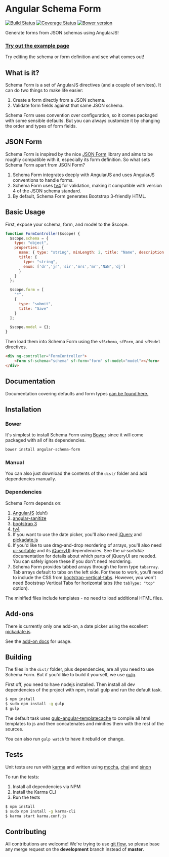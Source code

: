 Angular Schema Form
===================

[![Build Status](https://travis-ci.org/Textalk/angular-schema-form.svg?branch=master)](https://travis-ci.org/Textalk/angular-schema-form)
[![Coverage Status](https://coveralls.io/repos/Textalk/angular-schema-form/badge.png?branch=master)](https://coveralls.io/r/Textalk/angular-schema-form?branch=development)
[![Bower version](https://badge.fury.io/bo/angular-schema-form.svg)](http://badge.fury.io/bo/angular-schema-form)

Generate forms from JSON schemas using AngularJS!

### [Try out the example page](http://textalk.github.io/angular-schema-form/examples/bootstrap-example.html)
Try editing the schema or form definition and see what comes out!

What is it?
----------

Schema Form is a set of AngularJS directives (and a couple of services). It can do two things to make life easier:

1. Create a form directly from a JSON schema.
2. Validate form fields against that same JSON schema.

Schema Form uses convention over configuration, so it comes packaged with some sensible defaults. But you can always customize it by changing the order and types of form fields.

JSON Form
---------
Schema Form is inspired by the nice [JSON Form](https://github.com/joshfire/jsonform) library and aims to be roughly compatible with it, especially its form definition. So what sets Schema Form apart from JSON Form? 

1. Schema Form integrates deeply with AngularJS and uses AngularJS conventions to handle forms. 
2. Schema Form uses [tv4](https://github.com/geraintluff/tv4) for validation, making it compatible with version 4 of the JSON schema standard. 
3. By default, Schema Form generates Bootstrap 3-friendly HTML.


Basic Usage
-----------

First, expose your schema, form, and model to the $scope.

```javascript
function FormController($scope) {
  $scope.schema = {
    type: "object",
    properties: {
      name: { type: "string", minLength: 2, title: "Name", description: "Name or alias" },
      title: {
        type: "string",
        enum: ['dr','jr','sir','mrs','mr','NaN','dj']
      }
    }
  };

  $scope.form = [
    "*",
    {
      type: "submit",
      title: "Save"
    }
  ];

  $scope.model = {};
}
```

Then load them into Schema Form using the `sfSchema`, `sfForm`, and `sfModel` directives.

```html
<div ng-controller="FormController">
    <form sf-schema="schema" sf-form="form" sf-model="model"></form>
</div>
```



Documentation
-------------
Documentation covering defaults and form types [can be found here.](docs/index.md)


Installation
------------

### Bower

It's simplest to install Schema Form using [Bower](http://bower.io/) since it will come packaged with all of its dependencies.

```bash
bower install angular-schema-form
```

### Manual

You can also just download the contents of the `dist/` folder and add dependencies manually.

### Dependencies

Schema Form depends on:

1. [AngularJS](https://angularjs.org/) (duh!)
2. [angular-sanitize](https://docs.angularjs.org/api/ngSanitize)
3. [bootstrap 3](http://getbootstrap.com/)
4. [tv4](https://github.com/geraintluff/tv4)
5. If you want to use the date picker, you'll also need [jQuery](https://github.com/jquery/jquery) and [pickadate.js](http://amsul.ca/pickadate.js/)
7. If you'd like to use drag-and-drop reordering of arrays, you'll also need [ui-sortable](https://github.com/angular-ui/ui-sortable) and its [jQueryUI](http://jqueryui.com/) dependencies. See the *ui-sortable* documentation for details about which parts of jQueryUI are needed. You can safely ignore these if you don't need reordering.
8. Schema Form provides tabbed arrays through the form type `tabarray`. Tab arrays default to tabs on the left side. For these to work, you'll need to include the CSS from [bootstrap-vertical-tabs](https://github.com/dbtek/bootstrap-vertical-tabs). However, you won't need Bootstrap Vertical Tabs for horizontal tabs (the `tabType: "top"` option).

The minified files include templates - no need to load additional HTML files.

Add-ons
------
There is currently only one add-on, a date picker using the excellent [pickadate.js](http://amsul.ca/pickadate.js/).

See the [add-on docs](docs/datepicker.md) for usage.

Building
--------
The files in the `dist/` folder, plus dependencies, are all you need to use Schema Form. But if you'd like to build it yourself, we use [gulp](http://gulpjs.com/).

First off, you need to have nodejs installed. Then install all dev dependencies of the project with npm, install gulp and run the default task.

```bash
$ npm install
$ sudo npm install -g gulp
$ gulp
```

The default task uses [gulp-angular-templatecache](https://github.com/miickel/gulp-angular-templatecache) to compile all html templates to js and then concatenates and minifies them with the rest of the sources.

You can also run `gulp watch` to have it rebuild on change.

Tests
-----
Unit tests are run with [karma](http://karma-runner.github.io) and written using [mocha](http://visionmedia.github.io/mocha/), [chai](http://chaijs.com/) and [sinon](http://sinonjs.org/)

To run the tests:

1. Install all dependencies via NPM
2. Install the Karma CLI
3. Run the tests

```bash
$ npm install
$ sudo npm install -g karma-cli
$ karma start karma.conf.js
```

Contributing
------------

All contributions are welcome! We're trying to use [git flow](http://danielkummer.github.io/git-flow-cheatsheet/), so please base any merge request on the **development** branch instead of **master**.
